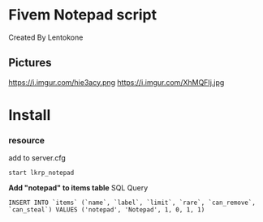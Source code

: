 Fivem Notepad script
===================================

Created By Lentokone

## Pictures
https://i.imgur.com/hie3acy.png
https://i.imgur.com/XhMQFIj.jpg

Install
==================
### resource

add to server.cfg
```
start lkrp_notepad
```
**Add "notepad" to items table**
SQL Query
```
INSERT INTO `items` (`name`, `label`, `limit`, `rare`, `can_remove`, `can_steal`) VALUES ('notepad', 'Notepad', 1, 0, 1, 1)
```
